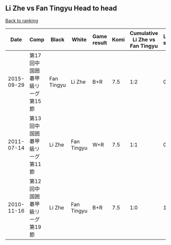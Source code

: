 ## Li Zhe vs Fan Tingyu Head to head

[Back to ranking](../../index.md)




| **Date** | **Comp** | **Black** | **White** | **Game result** | **Komi** | **Cumulative Li Zhe vs Fan Tingyu** | **Li Zhe streak** | **Fan Tingyu streak** | 
| --- | --- | --- | --- | --- | --- | --- | --- | --- |
| 2015-09-29 | 第17回中国囲碁甲級リーグ第15節 | Fan Tingyu | Li Zhe | B+R | 7.5 | 1:2 | 0 | 2 | 
| 2011-07-14 | 第13回中国囲碁甲級リーグ第11節 | Li Zhe | Fan Tingyu | W+R | 7.5 | 1:1 | 0 | 1 | 
| 2010-11-16 | 第12回中国囲碁甲級リーグ第19節 | Li Zhe | Fan Tingyu | B+R | 7.5 | 1:0 | 1 | 0 |




